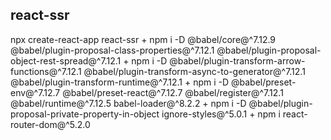 
## react-ssr

npx create-react-app react-ssr
+
npm i -D @babel/core@^7.12.9 @babel/plugin-proposal-class-properties@^7.12.1 @babel/plugin-proposal-object-rest-spread@^7.12.1 
+
npm i -D @babel/plugin-transform-arrow-functions@^7.12.1 @babel/plugin-transform-async-to-generator@^7.12.1 @babel/plugin-transform-runtime@^7.12.1
+
npm i -D @babel/preset-env@^7.12.7 @babel/preset-react@^7.12.7 @babel/register@^7.12.1 @babel/runtime@^7.12.5 babel-loader@^8.2.2
+
npm i -D @babel/plugin-proposal-private-property-in-object ignore-styles@^5.0.1
+
npm i react-router-dom@^5.2.0
